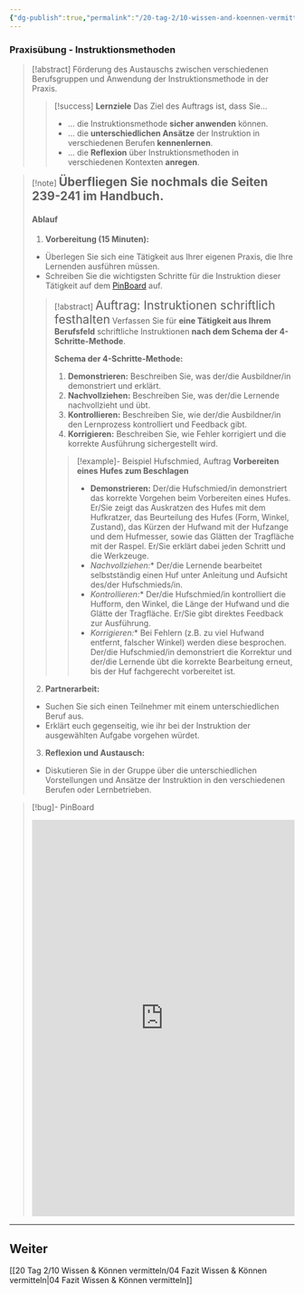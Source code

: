 ```yaml
---
{"dg-publish":true,"permalink":"/20-tag-2/10-wissen-and-koennen-vermitteln/03-praxisuebung/"}
---
```


### Praxisübung - Instruktionsmethoden

> [!abstract] Förderung des Austauschs zwischen verschiedenen Berufsgruppen und Anwendung der Instruktionsmethode in der Praxis.
>
>> [!success] **Lernziele** Das Ziel des Auftrags ist, dass Sie...
>>
>> - ... die Instruktionsmethode **sicher anwenden** können.
>> - ... die **unterschiedlichen Ansätze** der Instruktion in verschiedenen Berufen **kennenlernen**.
>> - ... die **Reflexion** über Instruktionsmethoden in verschiedenen Kontexten **anregen**.

>[!note] <span style="font-size:150%;">**Überfliegen Sie nochmals die Seiten 239-241 im Handbuch.**</span>
>#### Ablauf
>1. **Vorbereitung (15 Minuten):**
>
>  - Überlegen Sie sich eine Tätigkeit aus Ihrer eigenen Praxis, die Ihre Lernenden ausführen müssen.
>   - Schreiben Sie die wichtigsten Schritte für die Instruktion dieser Tätigkeit auf dem [PinBoard](https://app.fobizz.com/pinboard/public_boards/99bab29c-12cd-48df-a9cc-a75c2282d6de?token=0fb995a7b3a878abea7ef2cbdec29aa7) auf.
>>[!abstract] <span style="font-size:150%;">Auftrag: Instruktionen schriftlich festhalten</span>
>>Verfassen Sie für **eine Tätigkeit aus Ihrem Berufsfeld** schriftliche Instruktionen **nach dem Schema der 4-Schritte-Methode**.
>>
>>**Schema der 4-Schritte-Methode:**
>>
>>1.  **Demonstrieren:** Beschreiben Sie, was der/die Ausbildner/in demonstriert und erklärt.
>>2.  **Nachvollziehen:** Beschreiben Sie, was der/die Lernende nachvollzieht und übt.
>>3.  **Kontrollieren:** Beschreiben Sie, wie der/die Ausbildner/in den Lernprozess kontrolliert und Feedback gibt.
>>4.  **Korrigieren:** Beschreiben Sie, wie Fehler korrigiert und die korrekte Ausführung sichergestellt wird.
>>
>>>[!example]- Beispiel Hufschmied, Auftrag **Vorbereiten eines Hufes zum Beschlagen**
>>>
>>>- **Demonstrieren:** Der/die Hufschmied/in demonstriert das korrekte Vorgehen beim Vorbereiten eines Hufes. Er/Sie zeigt das Auskratzen des Hufes mit dem Hufkratzer, das Beurteilung des Hufes (Form, Winkel, Zustand), das Kürzen der Hufwand mit der Hufzange und dem Hufmesser, sowie das Glätten der Tragfläche mit der Raspel.  Er/Sie erklärt dabei jeden Schritt und die Werkzeuge.
>>>- **Nachvollziehen*:** Der/die Lernende bearbeitet selbstständig einen Huf unter Anleitung und Aufsicht des/der Hufschmieds/in.
>>>- **Kontrollieren*:** Der/die Hufschmied/in kontrolliert die Hufform, den Winkel, die Länge der Hufwand und die Glätte der Tragfläche. Er/Sie gibt direktes Feedback zur Ausführung.
>>>- **Korrigieren*:** Bei Fehlern (z.B. zu viel Hufwand entfernt, falscher Winkel) werden diese besprochen. Der/die Hufschmied/in demonstriert die Korrektur und der/die Lernende übt die korrekte Bearbeitung erneut, bis der Huf fachgerecht vorbereitet ist.
>
>2. **Partnerarbeit:**
> - Suchen Sie sich einen Teilnehmer mit einem unterschiedlichen Beruf aus.
> - Erklärt euch gegenseitig, wie ihr bei der Instruktion der ausgewählten Aufgabe vorgehen würdet.
>3. **Reflexion und Austausch:**
> - Diskutieren Sie in der Gruppe über die unterschiedlichen Vorstellungen und Ansätze der Instruktion in den verschiedenen Berufen oder Lernbetrieben.


>[!bug]- PinBoard
><iframe src="https://app.fobizz.com/pinboard/public_boards/99bab29c-12cd-48df-a9cc-a75c2282d6de?token=0fb995a7b3a878abea7ef2cbdec29aa7" style="border:0px #ffffff none;" name="myiFrame" scrolling="no" frameborder="1" marginheight="0px" marginwidth="0px" height="700px" width="100%" allowfullscreen></iframe>




---

## Weiter
[[20 Tag 2/10 Wissen & Können vermitteln/04 Fazit Wissen & Können vermitteln\|04 Fazit Wissen & Können vermitteln]]